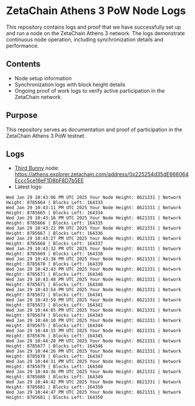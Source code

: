 # ZetaChain Athens 3 PoW Node Logs
This repository contains logs and proof that we have successfully set up and run a node on the ZetaChain Athens 3 network. The logs demonstrate continuous node operation, including synchronization details and performance.

## Contents
- Node setup information
- Synchronization logs with block height details
- Ongoing proof of work logs to verify active participation in the ZetaChain network

## Purpose
This repository serves as documentation and proof of participation in the ZetaChain Athens 3 PoW testnet.

## Logs

- [Third Bunny](https://thirdbunny.xyz/) node: https://athens.explorer.zetachain.com/address/0x225254d35dE666064Eccc5ce16eF1D8bF8D7b5EE
- Latest logs:
```
Wed Jan 29 10:43:06 PM UTC 2025 Your Node Height: 8621331 | Network Height: 8785664 | Blocks Left: 164333
Wed Jan 29 10:43:11 PM UTC 2025 Your Node Height: 8621331 | Network Height: 8785665 | Blocks Left: 164334
Wed Jan 29 10:43:16 PM UTC 2025 Your Node Height: 8621331 | Network Height: 8785666 | Blocks Left: 164335
Wed Jan 29 10:43:22 PM UTC 2025 Your Node Height: 8621331 | Network Height: 8785667 | Blocks Left: 164336
Wed Jan 29 10:43:27 PM UTC 2025 Your Node Height: 8621331 | Network Height: 8785668 | Blocks Left: 164337
Wed Jan 29 10:43:32 PM UTC 2025 Your Node Height: 8621331 | Network Height: 8785669 | Blocks Left: 164338
Wed Jan 29 10:43:38 PM UTC 2025 Your Node Height: 8621331 | Network Height: 8785670 | Blocks Left: 164339
Wed Jan 29 10:43:43 PM UTC 2025 Your Node Height: 8621331 | Network Height: 8785671 | Blocks Left: 164340
Wed Jan 29 10:43:48 PM UTC 2025 Your Node Height: 8621331 | Network Height: 8785671 | Blocks Left: 164340
Wed Jan 29 10:43:54 PM UTC 2025 Your Node Height: 8621331 | Network Height: 8785672 | Blocks Left: 164341
Wed Jan 29 10:43:59 PM UTC 2025 Your Node Height: 8621331 | Network Height: 8785673 | Blocks Left: 164342
Wed Jan 29 10:44:05 PM UTC 2025 Your Node Height: 8621331 | Network Height: 8785674 | Blocks Left: 164343
Wed Jan 29 10:44:10 PM UTC 2025 Your Node Height: 8621331 | Network Height: 8785675 | Blocks Left: 164344
Wed Jan 29 10:44:15 PM UTC 2025 Your Node Height: 8621331 | Network Height: 8785676 | Blocks Left: 164345
Wed Jan 29 10:44:20 PM UTC 2025 Your Node Height: 8621331 | Network Height: 8785677 | Blocks Left: 164346
Wed Jan 29 10:44:26 PM UTC 2025 Your Node Height: 8621331 | Network Height: 8785678 | Blocks Left: 164347
Wed Jan 29 10:44:31 PM UTC 2025 Your Node Height: 8621331 | Network Height: 8785679 | Blocks Left: 164348
Wed Jan 29 10:44:36 PM UTC 2025 Your Node Height: 8621331 | Network Height: 8785680 | Blocks Left: 164349
Wed Jan 29 10:44:42 PM UTC 2025 Your Node Height: 8621331 | Network Height: 8785681 | Blocks Left: 164350
Wed Jan 29 10:44:47 PM UTC 2025 Your Node Height: 8621331 | Network Height: 8785681 | Blocks Left: 164350
```

